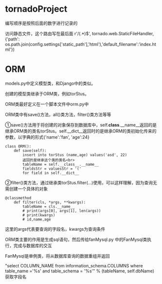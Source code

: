 # tornadoProject
编写顺序是按照后面的数字进行记录的

访问静态文件，这个路由写在最后面
r'/(.*)$', tornado.web.StaticFileHandler, {'path': os.path.join(config.settings['static_path'],'html'),'default_filename':'index.html'})


# ORM
models.py中定义模型类，和Django中的类似。

创建的模型类继承于ORM类，例如torStus。

ORM类最好定义在一个脚本文件中orm.py中

ORM类中有save()方法，all()类方法，filter()类方法等等

①save()方法用于将创建的对象保存到数据库中，self.____class____.__name__返回的是继承ORM类的类名torStus。self.__dict__返回时的是继承ORM的类初始化传来的参数，以字典的形式{'name':'fan', 'age':24} <br>

```
class ORM():
    def save(self):
        insert into torStus (name,age) values('asd', 22)
        返回的是继承这个类的类名<br>
        tableName = self.__class__.__name__
        fieldsStr = valuesStr = '('
        for field in self.__dict__
```

②filter()类方法，通过继承类torStus.filter(...)使用，可以这样理解，因为查询无需创建一个具体的对象<br>
```
@classmethod
    def filter(cls, *args, **kwargs):
        tableName = cls.__name__
        # print(args[0], args[1], len(args))
        # print(kwargs)
        # id,name,age
```

这里的args代表要查询的字段名，kwargs为查询条件<br>

ORM类主要的作用是生成sql语句，然后传给fanMysql.py 中的FanMysql类执行，完成与数据库的交互<br>

FanMysql是单例类，将从数据库查询的数据重组并返回<br>

"select COLUMN_NAME from information_schema.COLUMNS where table_name ='%s' and table_schema = '%s'" % (tableName, self.dbName)
获取字段名<br>
